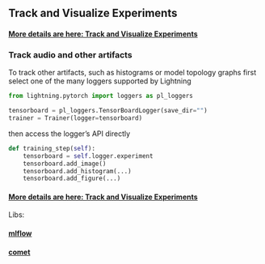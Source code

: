 ## Track and Visualize Experiments

#### [More details are here: Track and Visualize Experiments](https://lightning.ai/docs/pytorch/stable/visualize/logging_intermediate.html)

### Track audio and other artifacts

To track other artifacts, such as histograms or model topology graphs first select one of the many loggers supported by Lightning

```python
from lightning.pytorch import loggers as pl_loggers

tensorboard = pl_loggers.TensorBoardLogger(save_dir="")
trainer = Trainer(logger=tensorboard)
```

then access the logger’s API directly

```python
def training_step(self):
    tensorboard = self.logger.experiment
    tensorboard.add_image()
    tensorboard.add_histogram(...)
    tensorboard.add_figure(...)
```

#### [More details are here: Track and Visualize Experiments](https://lightning.ai/docs/pytorch/stable/visualize/logging_intermediate.html)

Libs:

#### [mlflow](https://mlflow.org/)

#### [comet](https://www.comet.com/site/)
